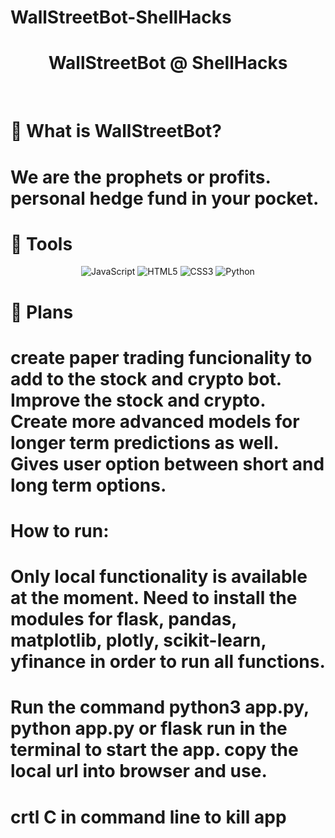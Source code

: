 # WallStreetBot-ShellHacks
<h1 align="center"> WallStreetBot @ ShellHacks </h1>
<br>

# 💭 What is WallStreetBot?
# We are the prophets or profits. personal hedge fund in your pocket.


# 🔧 Tools
<center>
  
![JavaScript](https://img.shields.io/badge/javascript-%23323330.svg?style=for-the-badge&logo=javascript&logoColor=%23F7DF1E)
![HTML5](https://img.shields.io/badge/html5-%23E34F26.svg?style=for-the-badge&logo=html5&logoColor=white)
![CSS3](https://img.shields.io/badge/css3-%231572B6.svg?style=for-the-badge&logo=css3&logoColor=white)
![Python](https://img.shields.io/badge/python-3670A0?style=for-the-badge&logo=python&logoColor=ffdd54)
</center>

# 📝 Plans
# create paper trading funcionality to add to the stock and crypto bot. Improve the stock and crypto. Create more advanced models for longer term predictions as well. Gives user option between short and long term options.

# How to run:
# Only local functionality is available at the moment. Need to install the modules for flask, pandas, matplotlib, plotly, scikit-learn, yfinance in order to run all functions.
# Run the command python3 app.py, python app.py or flask run in the terminal to start the app. copy the local url into browser and use.
# crtl C in command line to kill app